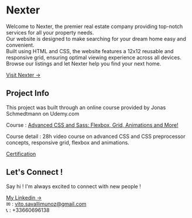 # Nexter

Welcome to Nexter, the premier real estate company providing top-notch services for all your property needs. <br /> Our website is designed to make searching for your dream home easy and convenient. <br /> Built using HTML and CSS, the website features a 12x12 reusable and responsive grid, ensuring optimal viewing experience across all devices. <br /> Browse our listings and let Nexter help you find your next home.

[Visit Nexter &#8594;](https://vito-savalli.github.io/Nexter/)

## Project Info

This project was built through an online course provided by Jonas Schmedtmann on Udemy.com

Course : [Advanced CSS and Sass: Flexbox, Grid, Animations and More!](https://www.udemy.com/course/advanced-css-and-sass/)

Course detail : 28h video course on advanced CSS and CSS preprocessor concepts, responsive grid, flexbox and animations.

[Certification](https://www.udemy.com/certificate/UC-d511f016-19b0-4765-a29e-f30507d528d0/)

## Let's Connect !

Say hi ! I'm always excited to connect with new people !

[My Linkedin &#8594;](https://www.linkedin.com/in/vito-savalli/)  
&#9993; : vito.savallimunoz@gmail.com  
&#128222; : +33660696138
